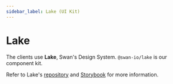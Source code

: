 ```yaml
---
sidebar_label: Lake (UI Kit)
---
```


# Lake

The clients use **Lake**, Swan's Design System.
`@swan-io/lake` is our component kit.

Refer to Lake's [repository](https://github.com/swan-io/lake) and [Storybook](https://swan-io.github.io/lake) for more information.